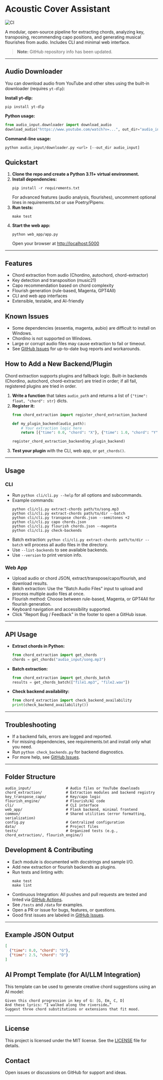 # Acoustic Cover Assistant

![CI](https://github.com/blairmichaelg/Acoustical/actions/workflows/python-app.yml/badge.svg)

A modular, open-source pipeline for extracting chords, analyzing key, transposing, recommending capo positions, and generating musical flourishes from audio. Includes CLI and minimal web interface.

> **Note:** GitHub repository info has been updated.

---

## Audio Downloader

You can download audio from YouTube and other sites using the built-in downloader (requires `yt-dlp`):

**Install yt-dlp:**
```
pip install yt-dlp
```

**Python usage:**
```python
from audio_input.downloader import download_audio
download_audio("https://www.youtube.com/watch?v=...", out_dir="audio_input")
```

**Command-line usage:**
```
python audio_input/downloader.py <url> [--out_dir audio_input]
```

## Quickstart

1. **Clone the repo and create a Python 3.11+ virtual environment.**
2. **Install dependencies:**
   ```
   pip install -r requirements.txt
   ```
   For advanced features (audio analysis, flourishes), uncomment optional lines in requirements.txt or use Poetry/Pipenv.
3. **Run tests:**
   ```
   make test
   ```
4. **Start the web app:**
   ```
   python web_app/app.py
   ```
   Open your browser at [http://localhost:5000](http://localhost:5000)

---

## Features

- Chord extraction from audio (Chordino, autochord, chord-extractor)
- Key detection and transposition (music21)
- Capo recommendation based on chord complexity
- Flourish generation (rule-based, Magenta, GPT4All)
- CLI and web app interfaces
- Extensible, testable, and AI-friendly

## Known Issues

- Some dependencies (essentia, magenta, aubio) are difficult to install on Windows.
- Chordino is not supported on Windows.
- Large or corrupt audio files may cause extraction to fail or timeout.
- See [GitHub Issues](https://github.com/blairmichaelg/Acoustical/issues) for up-to-date bug reports and workarounds.

## How to Add a New Backend/Plugin

Chord extraction supports plugins and fallback logic. Built-in backends (Chordino, autochord, chord-extractor) are tried in order; if all fail, registered plugins are tried in order.

1. **Write a function** that takes `audio_path` and returns a list of `{"time": float, "chord": str}` dicts.
2. **Register it:**
   ```python
   from chord_extraction import register_chord_extraction_backend

   def my_plugin_backend(audio_path):
       # Your extraction logic here
       return [{"time": 0.0, "chord": "X"}, {"time": 1.0, "chord": "Y"}]

   register_chord_extraction_backend(my_plugin_backend)
   ```
3. **Test your plugin** with the CLI, web app, or `get_chords()`.

---

## Usage

### CLI

- Run `python cli/cli.py --help` for all options and subcommands.
- Example commands:
  ```
  python cli/cli.py extract-chords path/to/song.mp3
  python cli/cli.py extract-chords path/to/dir --batch
  python cli/cli.py transpose chords.json --semitones +2
  python cli/cli.py capo chords.json
  python cli/cli.py flourish chords.json --magenta
  python cli/cli.py check-backends
  ```
- Batch extraction: `python cli/cli.py extract-chords path/to/dir --batch` will process all audio files in the directory.
- Use `--list-backends` to see available backends.
- Use `--version` to print version info.

### Web App

- Upload audio or chord JSON, extract/transpose/capo/flourish, and download results.
- Batch extraction: Use the "Batch Audio Files" input to upload and process multiple audio files at once.
- Flourish method: Choose between rule-based, Magenta, or GPT4All for flourish generation.
- Keyboard navigation and accessibility supported.
- Click "Report Bug / Feedback" in the footer to open a GitHub issue.


---

## API Usage

- **Extract chords in Python:**
  ```python
  from chord_extraction import get_chords
  chords = get_chords("audio_input/song.mp3")
  ```
- **Batch extraction:**
  ```python
  from chord_extraction import get_chords_batch
  results = get_chords_batch(["file1.mp3", "file2.wav"])
  ```
- **Check backend availability:**
  ```python
  from chord_extraction import check_backend_availability
  print(check_backend_availability())
  ```

---

## Troubleshooting

- If a backend fails, errors are logged and reported.
- For missing dependencies, see requirements.txt and install only what you need.
- Run `python check_backends.py` for backend diagnostics.
- For more help, see [GitHub Issues](https://github.com/blairmichaelg/Acoustical/issues).

---

## Folder Structure

```
audio_input/                # Audio files or YouTube downloads
chord_extraction/           # Extraction modules and backend registry
key_transpose_capo/         # Key/capo logic
flourish_engine/            # Flourish/AI code
cli/                        # CLI interface
web_app/                    # Flask backend, minimal frontend
common/                     # Shared utilities (error formatting, serialization)
config.py                   # Centralized configuration
data/                       # Project files
tests/                      # Organized tests (e.g., chord_extraction/, flourish_engine/)
```

## Development & Contributing

- Each module is documented with docstrings and sample I/O.
- Add new extraction or flourish backends as plugins.
- Run tests and linting with:
  ```
  make test
  make lint
  ```
- Continuous Integration: All pushes and pull requests are tested and linted via [GitHub Actions](.github/workflows/python-app.yml).
- See `/tests` and `/data` for examples.
- Open a PR or issue for bugs, features, or questions.
- Good first issues are labeled in [GitHub Issues](https://github.com/blairmichaelg/Acoustical/issues).

---

## Example JSON Output

```json
[
  {"time": 0.0, "chord": "G"},
  {"time": 2.5, "chord": "D"}
]
```

## AI Prompt Template (for AI/LLM Integration)

This template can be used to generate creative chord suggestions using an AI model:

```
Given this chord progression in key of G: [G, Em, C, D]
And these lyrics: “I walked along the riverside…”
Suggest three chord substitutions or extensions that fit mood.
```

---

## License

This project is licensed under the MIT license.
See the [LICENSE](LICENSE) file for details.

## Contact

Open issues or discussions on GitHub for support and ideas.

